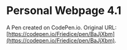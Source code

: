 # Personal Webpage 4.1

A Pen created on CodePen.io. Original URL: [https://codepen.io/Friedice/pen/BaJjXbm](https://codepen.io/Friedice/pen/BaJjXbm).


